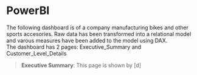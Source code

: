 # PowerBI  
The following dashboard is of a company manufacturing bikes and other sports accesories. Raw data has been transformed into a relational model and varous measures have been added to the model using DAX.  
The dashboard has 2 pages: Executive_Summary and Customer_Level_Details  
>**Executive Summary**: This page is shown by [d]
